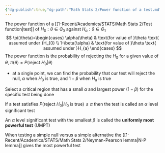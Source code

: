 ```yaml
---
{"dg-publish":true,"dg-path":"Math Stats 2/Power function of a test.md","permalink":"/math-stats-2/power-function-of-a-test/","created":"2025-03-11T19:13:49.281-04:00","updated":"2025-07-07T17:32:42.530-04:00"}
---
```


The power function of a [[1-Recent/Academics/STATS/Math Stats 2/Test function\|test]] of $H_{0}: \theta \in \Theta_{0}$ against $H_{a}: \theta \in \Theta_{1}$
$$
\pi(\theta)=\begin{cases}
\alpha(\theta) & \text{for value of }\theta \text{ assumed under }H_{0} \\
1-\beta(\alpha) & \text{for value of }\theta \text{ assumed under }H_{a}
\end{cases}
$$
The power function is the probability of rejecting the $H_{0}$ for a given value of $\theta$, $\pi(\theta)=P(\text{reject }H_{0}|\theta)$
- at a single point, we can find the probability that our test will reject the null, $\alpha$ when $H_{0}$ is true, and $1-\beta$ when $H_{a}$ is true

Select a critical region that has a small $\alpha$ and largest power $(1-\beta)$ for the specific test being done

If a test satisfies $P(\text{reject }H_{0}|H_{0} \text{ is true})\leq\alpha$ then the test is called an $\alpha$ level significant test

An $\alpha$ level significant test with the smallest $\beta$ is called the **uniformly most powerful test** (UMPT)

When testing a simple null versus a simple alternative the [[1-Recent/Academics/STATS/Math Stats 2/Neyman-Pearson lemma\|N-P lemma]] gives the most powerful test

